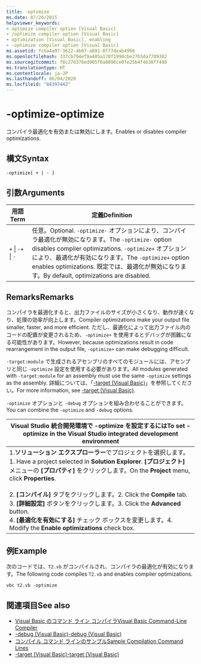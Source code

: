 ```yaml
---
title: -optimize
ms.date: 07/20/2015
helpviewer_keywords:
- optimize compiler option [Visual Basic]
- /optimize compiler option [Visual Basic]
- optimization [Visual Basic], enabling
- -optimize compiler option [Visual Basic]
ms.assetid: fcba4a97-3622-4b87-a891-0f77deab4998
ms.openlocfilehash: 337cb794ef9a405a178f1998cbe27b5da7709382
ms.sourcegitcommit: f8c270376ed905f6a8896ce0fe25b4f4b38ff498
ms.translationtype: HT
ms.contentlocale: ja-JP
ms.lasthandoff: 06/04/2020
ms.locfileid: "84397442"
---
```

# <a name="-optimize"></a><span data-ttu-id="a021f-102">-optimize</span><span class="sxs-lookup"><span data-stu-id="a021f-102">-optimize</span></span>
<span data-ttu-id="a021f-103">コンパイラ最適化を有効または無効にします。</span><span class="sxs-lookup"><span data-stu-id="a021f-103">Enables or disables compiler optimizations.</span></span>  
  
## <a name="syntax"></a><span data-ttu-id="a021f-104">構文</span><span class="sxs-lookup"><span data-stu-id="a021f-104">Syntax</span></span>  
  
```console  
-optimize[ + | - ]  
```  
  
## <a name="arguments"></a><span data-ttu-id="a021f-105">引数</span><span class="sxs-lookup"><span data-stu-id="a021f-105">Arguments</span></span>  
  
|<span data-ttu-id="a021f-106">用語</span><span class="sxs-lookup"><span data-stu-id="a021f-106">Term</span></span>|<span data-ttu-id="a021f-107">定義</span><span class="sxs-lookup"><span data-stu-id="a021f-107">Definition</span></span>|  
|---|---|  
|<span data-ttu-id="a021f-108">`+` &#124; `-`</span><span class="sxs-lookup"><span data-stu-id="a021f-108">`+` &#124; `-`</span></span>|<span data-ttu-id="a021f-109">任意。</span><span class="sxs-lookup"><span data-stu-id="a021f-109">Optional.</span></span> <span data-ttu-id="a021f-110">`-optimize-` オプションにより、コンパイラ最適化が無効になります。</span><span class="sxs-lookup"><span data-stu-id="a021f-110">The `-optimize-` option disables compiler optimizations.</span></span> <span data-ttu-id="a021f-111">`-optimize+` オプションにより、最適化が有効になります。</span><span class="sxs-lookup"><span data-stu-id="a021f-111">The `-optimize+` option enables optimizations.</span></span> <span data-ttu-id="a021f-112">既定では、最適化が無効になります。</span><span class="sxs-lookup"><span data-stu-id="a021f-112">By default, optimizations are disabled.</span></span>|  
  
## <a name="remarks"></a><span data-ttu-id="a021f-113">Remarks</span><span class="sxs-lookup"><span data-stu-id="a021f-113">Remarks</span></span>  
 <span data-ttu-id="a021f-114">コンパイラを最適化すると、出力ファイルのサイズが小さくなり、動作が速くなり、処理の効率が向上します。</span><span class="sxs-lookup"><span data-stu-id="a021f-114">Compiler optimizations make your output file smaller, faster, and more efficient.</span></span> <span data-ttu-id="a021f-115">ただし、最適化によって出力ファイル内のコードの配置が変更されるため、`-optimize+` を使用するとデバッグが困難になる可能性があります。</span><span class="sxs-lookup"><span data-stu-id="a021f-115">However, because optimizations result in code rearrangement in the output file, `-optimize+` can make debugging difficult.</span></span>  
  
 <span data-ttu-id="a021f-116">`-target:module` で生成されるアセンブリのすべてのモジュールには、アセンブリと同じ `-optimize` 設定を使用する必要があります。</span><span class="sxs-lookup"><span data-stu-id="a021f-116">All modules generated with `-target:module` for an assembly must use the same `-optimize` settings as the assembly.</span></span> <span data-ttu-id="a021f-117">詳細については、「[-target (Visual Basic)](target.md)」を参照してください。</span><span class="sxs-lookup"><span data-stu-id="a021f-117">For more information, see [-target (Visual Basic)](target.md).</span></span>  
  
 <span data-ttu-id="a021f-118">`-optimize` オプションと `-debug` オプションを組み合わせることができます。</span><span class="sxs-lookup"><span data-stu-id="a021f-118">You can combine the `-optimize` and `-debug` options.</span></span>  
  
|<span data-ttu-id="a021f-119">Visual Studio 統合開発環境で -optimize を設定するには</span><span class="sxs-lookup"><span data-stu-id="a021f-119">To set -optimize in the Visual Studio integrated development environment</span></span>|  
|---|  
|<span data-ttu-id="a021f-120">1.**ソリューション エクスプローラー**でプロジェクトを選択します。</span><span class="sxs-lookup"><span data-stu-id="a021f-120">1.  Have a project selected in **Solution Explorer**.</span></span> <span data-ttu-id="a021f-121">**[プロジェクト]** メニューの **[プロパティ]** をクリックします。</span><span class="sxs-lookup"><span data-stu-id="a021f-121">On the **Project** menu, click **Properties**.</span></span><br />     <br /><span data-ttu-id="a021f-122">2. **[コンパイル]** タブをクリックします。</span><span class="sxs-lookup"><span data-stu-id="a021f-122">2.  Click the **Compile** tab.</span></span><br /><span data-ttu-id="a021f-123">3. **[詳細設定]** ボタンをクリックします。</span><span class="sxs-lookup"><span data-stu-id="a021f-123">3.  Click the **Advanced** button.</span></span><br /><span data-ttu-id="a021f-124">4. **[最適化を有効にする]** チェック ボックスを変更します。</span><span class="sxs-lookup"><span data-stu-id="a021f-124">4.  Modify the **Enable optimizations** check box.</span></span>|  
  
## <a name="example"></a><span data-ttu-id="a021f-125">例</span><span class="sxs-lookup"><span data-stu-id="a021f-125">Example</span></span>  
 <span data-ttu-id="a021f-126">次のコードでは、`T2.vb` がコンパイルされ、コンパイラの最適化が有効になります。</span><span class="sxs-lookup"><span data-stu-id="a021f-126">The following code compiles `T2.vb` and enables compiler optimizations.</span></span>  
  
```console
vbc t2.vb -optimize  
```  
  
## <a name="see-also"></a><span data-ttu-id="a021f-127">関連項目</span><span class="sxs-lookup"><span data-stu-id="a021f-127">See also</span></span>

- [<span data-ttu-id="a021f-128">Visual Basic のコマンド ライン コンパイラ</span><span class="sxs-lookup"><span data-stu-id="a021f-128">Visual Basic Command-Line Compiler</span></span>](index.md)
- [<span data-ttu-id="a021f-129">-debug (Visual Basic)</span><span class="sxs-lookup"><span data-stu-id="a021f-129">-debug (Visual Basic)</span></span>](debug.md)
- [<span data-ttu-id="a021f-130">コンパイル コマンド ラインのサンプル</span><span class="sxs-lookup"><span data-stu-id="a021f-130">Sample Compilation Command Lines</span></span>](sample-compilation-command-lines.md)
- [<span data-ttu-id="a021f-131">-target (Visual Basic)</span><span class="sxs-lookup"><span data-stu-id="a021f-131">-target (Visual Basic)</span></span>](target.md)
